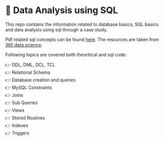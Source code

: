 # 📍 Data Analysis using SQL

This repo contains the information related to database basics, SQL basics and data analysis using sql through a case study. 

Pdf related sql concepts can be found [here](https://drive.google.com/drive/folders/1xY5e9Gub6DC9wV7SRhEwMo7o6SL-FoUJ?usp=sharing). The resources are taken from [365 data science](https://learn.365datascience.com).  

Following topics are covered both theoritical and sql code: 

  👉 DDL, DML, DCL, TCL\
  👉 Relational Schema\
  👉 Database creation and queries\
  👉 MySQL Constraints\
  👉 Joins\
  👉 Sub Queries\
  👉 Views\
  👉 Stored Routines\
  👉 Indexes\
  👉 Triggers
